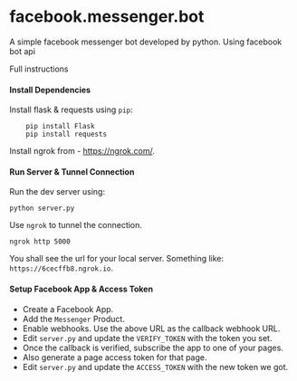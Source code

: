 # facebook.messenger.bot
A simple facebook messenger bot developed by python. Using facebook bot api

Full instructions

#### Install Dependencies

Install flask & requests using `pip`:

		pip install Flask
		pip install requests
		
Install ngrok from - <a href="https://ngrok.com/">https://ngrok.com/</a>.

#### Run Server & Tunnel Connection

Run the dev server using: 

	python server.py

Use `ngrok` to tunnel the connection. 

	ngrok http 5000

You shall see the url for your local server. Something like: `https://6cecffb8.ngrok.io`. 

#### Setup Facebook App & Access Token

* Create a Facebook App.
* Add the `Messenger` Product.
* Enable webhooks. Use the above URL as the callback webhook URL. 
*  Edit `server.py` and update the `VERIFY_TOKEN` with the token you set.
* Once the callback is verified, subscribe the app to one of your pages. 
* Also generate a page access token for that page. 
*  Edit `server.py` and update the `ACCESS_TOKEN` with the new token we got.

	


